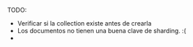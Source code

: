 TODO:
 * Verificar si la collection existe antes de crearla
 * Los documentos no tienen una buena clave de sharding. :(
 * 

